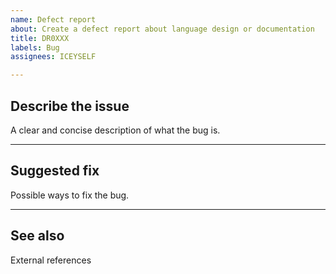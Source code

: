 ```yaml
---
name: Defect report
about: Create a defect report about language design or documentation
title: DR0XXX
labels: Bug
assignees: ICEYSELF

---
```


## Describe the issue
A clear and concise description of what the bug is.

------

## Suggested fix
Possible ways to fix the bug.

------

## See also
External references
